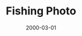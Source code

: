 ---
title: "Fishing Photo"
thumb: ../img/profile-pic/Dingwall-profile-3.jpg
collection: ProfilePic
collection_label: Profile Picture
project_link: true
featured: true
layout: article.html
id: Green-Elephant
date: 2000-03-01
---